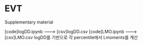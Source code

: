 # EVT
Supplementary material

[code]logDD.ipynb ---> [csv]logDD.csv
[code]LMO.ipynb ---> [csv]LMO.csv         logDD를 기반으로 각 percentile에서 Lmoments를 계산
